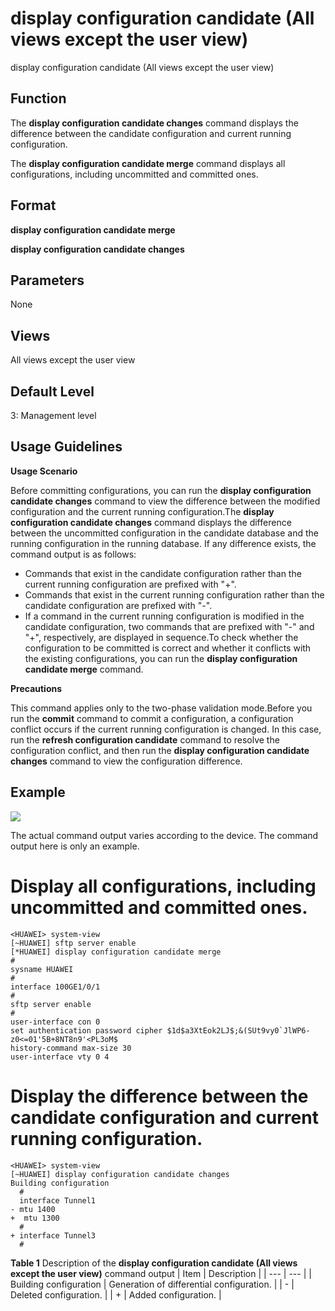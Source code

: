display configuration candidate (All views except the user view)
================================================================

display configuration candidate (All views except the user view)

Function
--------



The **display configuration candidate changes** command displays the difference between the candidate configuration and current running configuration.

The **display configuration candidate merge** command displays all configurations, including uncommitted and committed ones.




Format
------

**display configuration candidate merge**

**display configuration candidate changes**


Parameters
----------

None

Views
-----

All views except the user view


Default Level
-------------

3: Management level


Usage Guidelines
----------------

**Usage Scenario**

Before committing configurations, you can run the **display configuration candidate changes** command to view the difference between the modified configuration and the current running configuration.The **display configuration candidate changes** command displays the difference between the uncommitted configuration in the candidate database and the running configuration in the running database. If any difference exists, the command output is as follows:

* Commands that exist in the candidate configuration rather than the current running configuration are prefixed with "+".
* Commands that exist in the current running configuration rather than the candidate configuration are prefixed with "-".
* If a command in the current running configuration is modified in the candidate configuration, two commands that are prefixed with "-" and "+", respectively, are displayed in sequence.To check whether the configuration to be committed is correct and whether it conflicts with the existing configurations, you can run the **display configuration candidate merge** command.

**Precautions**



This command applies only to the two-phase validation mode.Before you run the **commit** command to commit a configuration, a configuration conflict occurs if the current running configuration is changed. In this case, run the **refresh configuration candidate** command to resolve the configuration conflict, and then run the **display configuration candidate changes** command to view the configuration difference.




Example
-------

![](../public_sys-resources/note_3.0-en-us.png) 

The actual command output varies according to the device. The command output here is only an example.


# Display all configurations, including uncommitted and committed ones.
```
<HUAWEI> system-view
[~HUAWEI] sftp server enable
[*HUAWEI] display configuration candidate merge
#
sysname HUAWEI
#
interface 100GE1/0/1
#
sftp server enable
#
user-interface con 0
set authentication password cipher $1d$a3XtEok2LJ$;&(SUt9vy0`JlWP6-z0<=01'5B+8NT8n9'<PL3oM$
history-command max-size 30
user-interface vty 0 4

```

# Display the difference between the candidate configuration and current running configuration.
```
<HUAWEI> system-view
[~HUAWEI] display configuration candidate changes
Building configuration
  #
  interface Tunnel1
- mtu 1400
+  mtu 1300
  #
+ interface Tunnel3
  #

```

**Table 1** Description of the **display configuration candidate (All views except the user view)** command output
| Item | Description |
| --- | --- |
| Building configuration | Generation of differential configuration. |
| - | Deleted configuration. |
| + | Added configuration. |